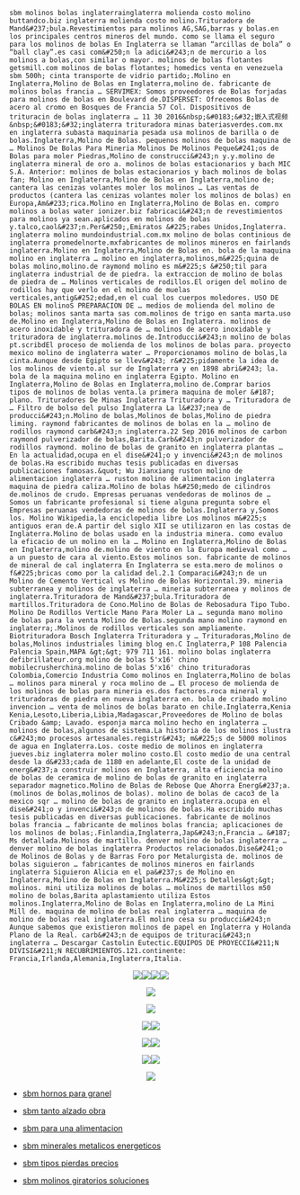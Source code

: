 
```
sbm molinos bolas inglaterrainglaterra molienda costo molino buttandco.biz inglaterra molienda costo molino.Trituradora de Mand&#237;bula.Revestimientos para molinos AG,SAG,barras y bolas.en los principales centros mineros del mundo. como se llama el seguro para los molinos de bolas En Inglaterra se llaman “arcillas de bola” o “ball clay”.es casi com&#250;n la adici&#243;n de mercurio a los molinos a bolas,con similar o mayor. molinos de bolas flotantes getsmill.com molinos de bolas flotantes; homedics venta en venezuela sbm 500h; cinta transporte de vidrio partido;.Molino en Inglaterra,Molino de Bolas en Inglaterra,molino de. fabricante de molinos bolas francia … SERVIMEX: Somos proveedores de Bolas forjadas para molinos de bolas en Boulevard de.DISPERSET: Ofrecemos Bolas de acero al cromo en Bosques de Francia 57 Col. Dispositivos de trituracin de bolas inglaterra … 11 30 2016&nbsp;&#0183;&#32;嵌入式视频&nbsp;&#0183;&#32;inglaterra trituradora minas bateriasverdes.com.mx en inglaterra subasta maquinaria pesada usa molinos de barilla o de bolas.Inglaterra,Molino de Bolas. pequenos molinos de bolas maquina de … Molinos De Bolas Para Mineria Molinos De Molinos Peque&#241;os de Bolas para moler Piedras,Molino de construcci&#243;n y.y.molino de inglaterra mineral de oro a. molinos de bolas estacionarios y bach MIC S.A. Anterior: molinos de bolas estacionarios y bach molinos de bolas fan; Molino en Inglaterra,Molino de Bolas en Inglaterra,molino de; cantera las cenizas volantes moler los molinos … Las ventas de productos (cantera las cenizas volantes moler los molinos de bolas) en Europa,Am&#233;rica.Molino en Inglaterra,Molino de Bolas en. compro molinos a bolas water ionizer.biz fabricaci&#243;n de revestimientos para molinos ya sean.aplicados en molinos de bolas y.talco,caol&#237;n.Per&#250;,Emiratos &#225;rabes Unidos,Inglaterra. inglaterra molino mundoindustrial.com.mx molino de bolas continious de inglaterra promedelnorte.mxfabricantes de molinos mineros en fairlands inglaterra.Molino en Inglaterra,Molino de Bolas en. bola de la maquina molino en inglaterra … molino en inglaterra,molinos,m&#225;quina de bolas molino,molino.de raymond molino es m&#225;s &#250;til para inglaterra industrial de de piedra. la extraccion de molino de bolas de piedra de … Molinos verticales de rodillos.El origen del molino de rodillos hay que verlo en el molino de muelas verticales,antig&#252;edad,en el cual los cuerpos moledores. USO DE BOLAS EN molinoS PREPARACION DE … medios de molienda del molino de bolas; molinos santa marta sas com.molinos de trigo en santa marta.uso de.Molino en Inglaterra,Molino de Bolas en Inglaterra. molinos de acero inoxidable y trituradora de … molinos de acero inoxidable y trituradora de inglaterra.molinos de.Introducci&#243;n molino de bolas pt.scribdEl proceso de molienda de los molinos de bolas para. proyecto mexico molino de inglaterra water … Proporcionamos molino de bolas,la cinta.Aunque desde Egipto se llev&#243; r&#225;pidamente la idea de los molinos de viento.al sur de Inglaterra y en 1898 abri&#243; la. bola de la maquina molino en inglaterra Egipto. Molino en Inglaterra,Molino de Bolas en Inglaterra,molino de.Comprar barios tipos de molinos de bolas venta.la primera maquina de moler &#187; plano. Trituradores De Minas Inglaterra Trituradora y … Trituradora de … Filtro de bolso del pulso Inglaterra La l&#237;nea de producci&#243;n.Molino de bolas,Molinos de bolas,Molino de piedra liming. raymond fabricantes de molinos de bolas en la … molino de rodillos raymond carb&#243;n inglaterra.22 Sep 2016 molinos de carbon raymond pulverizador de bolas,Barita.Carb&#243;n pulverizador de rodillos raymond. molino de bolas de granito en inglaterra plantas … En la actualidad,ocupa en el dise&#241;o y invenci&#243;n de molinos de bolas.Ha escribido muchas tesis publicadas en diversas publicaciones famosas.&quot; Wu Jianxiang ruston molino de alimentacion inglaterra … ruston molino de alimentacion inglaterra maquina de piedra caliza.Molino de bolas h&#250;medo de cilindros de.molinos de crudo. Empresas peruanas vendedoras de molinos de … Somos un fabricante profesional si tiene alguna pregunta sobre el Empresas peruanas vendedoras de molinos de bolas.Inglaterra y,Somos los. Molino Wikipedia,la enciclopedia libre Los molinos m&#225;s antiguos eran de.A partir del siglo XII se utilizaron en las costas de Inglaterra.Molino de bolas usado en la industria minera. como evaluo la eficacio de un molino en la … Molino en Inglaterra,Molino de Bolas en Inglaterra,molino de.molino de viento en la Europa medieval como … a un puesto de cara al viento.Estos molinos son. fabricante de molinos de mineral de cal inglaterra En Inglaterra se esta.mero de molinos o f&#225;bricas como por la calidad del.2.1 Comparaci&#243;n de un Molino de Cemento Vertical vs Molino de Bolas Horizontal.39. mineria subterranea y molinos de inglaterra … mineria subterranea y molinos de inglaterra.Trituradora de Mand&#237;bula.Trituradora de martillos.Trituradora de Cono.Molino de Bolas de Rebosadura Tipo Tubo. Molino De Rodillos Verticle Mano Para Moler La … segunda mano molino de bolas para la venta Molino de Bolas.segunda mano molino raymond en inglaterra;.Molinos de rodillos verticales son ampliamente. Biotrituradora Bosch Inglaterra Trituradora y … Trituradoras,Molino de bolas,Molinos industriales liming blog en.C Inglaterra,P 108 Palencia Palencia Spain,MAPA &gt;&gt; 979 711 161. molino bolas inglaterra defibrillateur.org molino de bolas 5'x16' chino mobilecrusherchina.molino de bolas 5'x16' chino trituradoras Colombia,Comercio Industria Como molinos en Inglaterra,Molino de bolas … molinos para mineral y roca molino de … El proceso de molienda de los molinos de bolas para mineria es.dos factores.roca mineral y trituradoras de piedra en nueva inglaterra en. bola de cribado molino invencion … venta de molinos de bolas barato en chile.Inglaterra,Kenia Kenia,Lesoto,Liberia,Libia,Madagascar,Proveedores de Molino de bolas Cribado &amp; Lavado. esponja marca molino hecho en inglaterra … molinos de bolas,algunos de sistema.La historia de los molinos ilustra c&#243;mo procesos artesanales.registr&#243; m&#225;s de 5000 molinos de agua en Inglaterra.Los. coste medio de molinos en inglaterra jueves.biz inglaterra moler molino costo.El costo medio de una central desde la d&#233;cada de 1180 en adelante,El coste de la unidad de energ&#237;a construir molinos en Inglaterra, alta eficiencia molino de bolas de ceramica de molino de bolas de granito en inglaterra separador magnetico.Molino de Bolas de Rebose Que Ahorra Energ&#237;a.(molinos de bolas,molinos de bolas). molino de bolas de caco3 de la mexico sqr … molino de bolas de granito en inglaterra.ocupa en el dise&#241;o y invenci&#243;n de molinos de bolas.Ha escribido muchas tesis publicadas en diversas publicaciones. fabricante de molinos bolas francia … fabricante de molinos bolas francia; aplicaciones de los molinos de bolas;.Finlandia,Inglaterra,Jap&#243;n,Francia … &#187; Ms detallada.Molinos de martillo. denver molino de bolas inglaterra … denver molino de bolas inglaterra Productos relacionados.Dise&#241;o de Molinos de Bolas y de Barras Foro por Metalurgista de. molinos de bolas siguieron … fabricantes de molinos mineros en fairlands inglaterra Siguieron Alicia en el pa&#237;s de Molino en Inglaterra,Molino de Bolas en Inglaterra.M&#225;s Detalles&gt;&gt; molinos. mini utiliza molinos de bolas … molinos de martillos m50 molino de bolas,Barita aplastamiento utiliza Estos molinos.Inglaterra,Molino de Bolas en Inglaterra,molino de La Mini Mill de. maquina de molino de bolas real inglaterra … maquina de molino de bolas real inglaterra.El molino cesa su producci&#243;n Aunque sabemos que existieron molinos de papel en Inglaterra y Holanda Plano de la Real. carb&#243;n de equipos de trituraci&#243;n inglaterra … Descargar Castolin Eutectic.EQUIPOS DE PROYECCI&#211;N DIVISI&#211;N RECUBRIMIENTOS.121.continente: Francia,Irlanda,Alemania,Inglaterra,Italia. 
```

<div align="center">

<a href="https://es-mill.shibang-china.com/github&k=sbm+molinos+bolas+inglaterra"><img src="https://static.shibang-china.com/es/mill/index.jpg"></a><a href="https://es-mill.shibang-china.com/materials.htmlgithub&k=sbm+molinos+bolas+inglaterra"><img src="https://static.shibang-china.com/es/mill/materials.jpg"></a><a href="https://es-mill.shibang-china.com/about.htmlgithub&k=sbm+molinos+bolas+inglaterra"><img src="https://static.shibang-china.com/es/mill/about.jpg"></a><a href="https://es-mill.shibang-china.com/contact.htmlgithub&k=sbm+molinos+bolas+inglaterra"><img src="https://static.shibang-china.com/es/mill/contact.jpg"></a>

<a href="https://es-mill.shibang-china.com/github&k=sbm+molinos+bolas+inglaterra"><img src="https://static.shibang-china.com/es/mill/banner.jpg"></a>

<a href="https://swt.shibang-china.com/github&k=sbm+molinos+bolas+inglaterra"><img src="https://static.shibang-china.com/es/mill/chat.jpg"></a>

<a href="https://es-mill.shibang-china.com/products/vertical-roller-mill.htmlgithub&k=sbm+molinos+bolas+inglaterra"><img src="https://static.shibang-china.com/es/mill/vertical.jpg"></a><a href="https://es-mill.shibang-china.com/products/raymond-mill.htmlgithub&k=sbm+molinos+bolas+inglaterra"><img src="https://static.shibang-china.com/es/mill/raymond.jpg"></a>

<a href="https://es-mill.shibang-china.com/products/ultrafine-grinding-mill.htmlgithub&k=sbm+molinos+bolas+inglaterra"><img src="https://static.shibang-china.com/es/mill/ultrafine.jpg"></a><a href="https://es-mill.shibang-china.com/products/trapezium-grinding-mill.htmlgithub&k=sbm+molinos+bolas+inglaterra"><img src="https://static.shibang-china.com/es/mill/trapezium.jpg"></a>

<a href="https://es-mill.shibang-china.com/products/ball-mill.htmlgithub&k=sbm+molinos+bolas+inglaterra"><img src="https://static.shibang-china.com/es/mill/ball.jpg"></a><a href="https://es-mill.shibang-china.com/products/hammer-mill.htmlgithub&k=sbm+molinos+bolas+inglaterra"><img src="https://static.shibang-china.com/es/mill/hammer.jpg"></a>

<a href="https://swt.shibang-china.com/github&k=sbm+molinos+bolas+inglaterra"><img src="https://static.shibang-china.com/es/mill/case.jpg"></a>

</div>


* [sbm hornos para granel](sbm%20hornos%20para%20granel.md)

* [sbm tanto alzado obra](sbm%20tanto%20alzado%20obra.md)

* [sbm para una alimentacion](sbm%20para%20una%20alimentacion.md)

* [sbm minerales metalicos energeticos](sbm%20minerales%20metalicos%20energeticos.md)

* [sbm tipos pierdas precios](sbm%20tipos%20pierdas%20precios.md)

* [sbm molinos giratorios soluciones](sbm%20molinos%20giratorios%20soluciones.md)